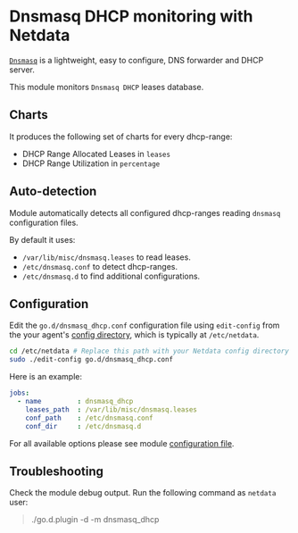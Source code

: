 <!--
title: "Dnsmasq DHCP monitoring with Netdata"
custom_edit_url: https://github.com/netdata/go.d.plugin/edit/master/modules/dnsmasq_dhcp/README.md
sidebar_label: "Dnsmasq DHCP"
-->

# Dnsmasq DHCP monitoring with Netdata

[`Dnsmasq`](http://www.thekelleys.org.uk/dnsmasq/doc.html) is a lightweight, easy to configure, DNS forwarder and DHCP server.

This module monitors `Dnsmasq DHCP` leases database.

## Charts

It produces the following set of charts for every dhcp-range:

-   DHCP Range Allocated Leases in `leases`
-   DHCP Range Utilization in `percentage`

## Auto-detection

Module automatically detects all configured dhcp-ranges reading `dnsmasq` configuration files.

By default it uses:

-   `/var/lib/misc/dnsmasq.leases` to read leases.
-   `/etc/dnsmasq.conf` to detect dhcp-ranges.
-   `/etc/dnsmasq.d` to find additional configurations.

## Configuration 

Edit the `go.d/dnsmasq_dhcp.conf` configuration file using `edit-config` from the your agent's [config
directory](/docs/step-by-step/step-04.md#find-your-netdataconf-file), which is typically at `/etc/netdata`.

```bash
cd /etc/netdata # Replace this path with your Netdata config directory
sudo ./edit-config go.d/dnsmasq_dhcp.conf
```

Here is an example:

```yaml
jobs:
  - name         : dnsmasq_dhcp
    leases_path  : /var/lib/misc/dnsmasq.leases
    conf_path    : /etc/dnsmasq.conf
    conf_dir     : /etc/dnsmasq.d
```

For all available options please see module [configuration file](https://github.com/netdata/go.d.plugin/blob/master/config/go.d/dnsmasq_dhcp.conf).

## Troubleshooting

Check the module debug output. Run the following command as `netdata` user:

> ./go.d.plugin -d -m dnsmasq_dhcp
